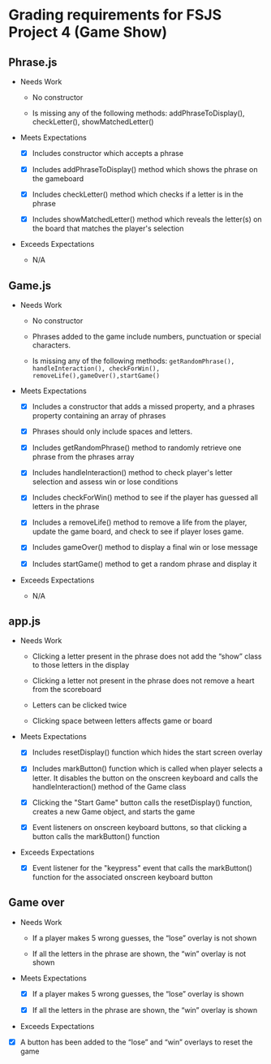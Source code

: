 # Grading requirements for FSJS Project 4 (Game Show)

## Phrase.js

- Needs Work
  - No constructor

  - Is missing any of the following methods: addPhraseToDisplay(), checkLetter(), showMatchedLetter()

- Meets Expectations
  - [x] Includes constructor which accepts a phrase

  - [x] Includes addPhraseToDisplay() method which shows the phrase on the gameboard

  - [x] Includes checkLetter() method which checks if a letter is in the phrase

  - [x] Includes showMatchedLetter() method which reveals the letter(s) on the board that matches the player's selection

- Exceeds Expectations
  - N/A

## Game.js

- Needs Work
  - No constructor

  - Phrases added to the game include numbers, punctuation or special characters.

  - Is missing any of the following methods: `getRandomPhrase(), handleInteraction(), checkForWin(), removeLife(),gameOver(),startGame()`

- Meets Expectations

  - [x] Includes a constructor that adds a missed property, and a phrases property containing an array of phrases

  - [x] Phrases should only include spaces and letters.

  - [x] Includes getRandomPhrase() method to randomly retrieve one phrase from the phrases array

  - [x] Includes handleInteraction() method to check player's letter selection and assess win or lose conditions

  - [x] Includes checkForWin() method to see if the player has guessed all letters in the phrase

  - [x] Includes a removeLife() method to remove a life from the player, update the game board, and check to see if player loses game.

  - [x] Includes gameOver() method to display a final win or lose message

  - [x] Includes startGame() method to get a random phrase and display it

- Exceeds Expectations
  - N/A

## app.js

- Needs Work

  - Clicking a letter present in the phrase does not add the “show” class to those letters in the display

  - Clicking a letter not present in the phrase does not remove a heart from the scoreboard

  - Letters can be clicked twice

  - Clicking space between letters affects game or board

- Meets Expectations

  - [x] Includes resetDisplay() function which hides the start screen overlay

  - [x] Includes markButton() function which is called when player selects a letter. It disables the button on the onscreen keyboard and calls the handleInteraction() method of the Game class

  - [x] Clicking the "Start Game" button calls the resetDisplay() function, creates a new Game object, and starts the game

  - [x] Event listeners on onscreen keyboard buttons, so that clicking a button calls the markButton() function

- Exceeds Expectations

  - [x] Event listener for the "keypress" event that calls the markButton() function for the associated onscreen keyboard button

## Game over

- Needs Work

  - If a player makes 5 wrong guesses, the “lose” overlay is not shown

  - If all the letters in the phrase are shown, the “win” overlay is not shown

- Meets Expectations
  - [x] If a player makes 5 wrong guesses, the “lose” overlay is shown

  - [x] If all the letters in the phrase are shown, the “win” overlay is shown

- Exceeds Expectations
- [x] A button has been added to the “lose” and “win” overlays to reset the game